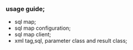 ### usage guide;

- sql map;
- sql map configuration;
- sql map client;
- xml tag,sql, parameter class and result class;

